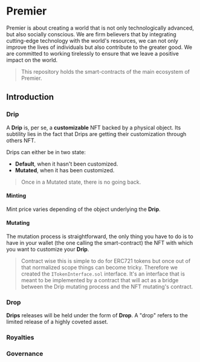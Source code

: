 # Premier

Premier is about creating a world that is not only technologically advanced, but also socially conscious. We are firm believers that by integrating cutting-edge technology with the world's resources, we can not only improve the lives of individuals but also contribute to the greater good. We are committed to working tirelessly to ensure that we leave a positive impact on the world.

> This repository holds the smart-contracts of the main ecosystem of Premier.

## Introduction

### Drip

A **Drip** is, per se, a **customizable** NFT backed by a physical object. Its subtility lies in the fact that Drips are getting their customization through others NFT.

Drips can either be in two state:

-   **Default**, when it hasn't been customized.
-   **Mutated**, when it has been customized.

> Once in a Mutated state, there is no going back.

#### Minting

Mint price varies depending of the object underlying the **Drip**.

#### Mutating

The mutation process is straightforward, the only thing you have to do is to have in your wallet (the one calling the smart-contract) the NFT with which you want to customize your **Drip**.

> Contract wise this is simple to do for ERC721 tokens but once out of that normalized scope things can become tricky. Therefore we created the `ITokenInterface.sol` interface. It's an interface that is meant to be implemented by a contract that will act as a bridge between the Drip mutating process and the NFT mutating's contract.

### Drop

**Drips** releases will be held under the form of **Drop**. A "drop" refers to the limited release of a highly coveted asset.

### Royalties

### Governance
